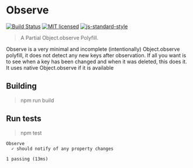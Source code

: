 # Observe
[![Build Status](https://travis-ci.org/jmars/drum.svg?branch=master)](https://travis-ci.org/jmars/observe)
[![MIT licensed](https://img.shields.io/badge/license-MIT-blue.svg)](./LICENSE)
[![js-standard-style](https://img.shields.io/badge/code%20style-standard-brightgreen.svg?style=flat)](http://standardjs.com/)

> A Partial Object.observe Polyfill.

Observe is a very minimal and incomplete (intentionally) Object.observe polyfill, it does not detect any new keys after observation. If all you want is
to see when a key has been changed and when it was deleted, this does it. It uses native Object.observe if it is available

## Building
> npm run build

## Run tests
> npm test

```
Observe
  ✓ should notify of any property changes

1 passing (13ms)
```